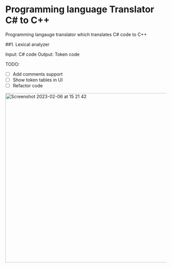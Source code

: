 # Programming language Translator C# to C++
Programming langauge translator which translates C# code to C++

##1. Lexical analyzer 

Input: C# code
Output: Token code

TODO: 
   - [ ] Add comments support
   - [ ] Show token tables in UI
   - [ ] Refactor code
   
<img width="530" alt="Screenshot 2023-02-06 at 15 21 42" src="https://user-images.githubusercontent.com/69481493/216970138-50a45f7b-aaa7-4991-8db8-b7ee146c8c1d.png">
